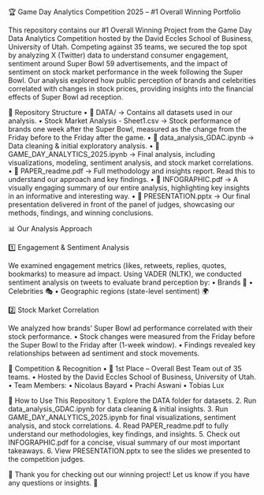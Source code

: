 🏆 Game Day Analytics Competition 2025 – #1 Overall Winning Portfolio

This repository contains our #1 Overall Winning Project from the Game Day Data Analytics Competition hosted by the David Eccles School of Business, University of Utah. Competing against 35 teams, we secured the top spot by analyzing X (Twitter) data to understand consumer engagement, sentiment around Super Bowl 59 advertisements, and the impact of sentiment on stock market performance in the week following the Super Bowl. Our analysis explored how public perception of brands and celebrities correlated with changes in stock prices, providing insights into the financial effects of Super Bowl ad reception.

📂 Repository Structure
	•	📁 DATA/ → Contains all datasets used in our analysis.
	•	Stock Market Analysis - Sheet1.csv → Stock performance of brands one week after the Super Bowl, measured as the change from the Friday before to the Friday after the game.
	•	📜 data_analysis_GDAC.ipynb → Data cleaning & initial exploratory analysis.
	•	📜 GAME_DAY_ANALYTICS_2025.ipynb → Final analysis, including visualizations, modeling, sentiment analysis, and stock market correlations.
	•	📜 PAPER_readme.pdf → Full methodology and insights report. Read this to understand our approach and key findings.
	•	📜 INFOGRAPHIC.pdf → A visually engaging summary of our entire analysis, highlighting key insights in an informative and interesting way.
	•	📜 PRESENTATION.pptx → Our final presentation delivered in front of the panel of judges, showcasing our methods, findings, and winning conclusions.

📊 Our Analysis Approach

1️⃣ Engagement & Sentiment Analysis

We examined engagement metrics (likes, retweets, replies, quotes, bookmarks) to measure ad impact.
Using VADER (NLTK), we conducted sentiment analysis on tweets to evaluate brand perception by:
	•	Brands 🏢
	•	Celebrities 🎭
	•	Geographic regions (state-level sentiment) 🌍

2️⃣ Stock Market Correlation

We analyzed how brands’ Super Bowl ad performance correlated with their stock performance.
	•	Stock changes were measured from the Friday before the Super Bowl to the Friday after (1-week window).
	•	Findings revealed key relationships between ad sentiment and stock movements.

🏅 Competition & Recognition
	•	🥇 1st Place – Overall Best Team out of 35 teams.
	•	Hosted by the David Eccles School of Business, University of Utah.
	•	Team Members:
	•	Nicolaus Bayard
	•	Prachi Aswani
	•	Tobias Lux

🚀 How to Use This Repository
	1.	Explore the DATA folder for datasets.
	2.	Run data_analysis_GDAC.ipynb for data cleaning & initial insights.
	3.	Run GAME_DAY_ANALYTICS_2025.ipynb for final visualizations, sentiment analysis, and stock correlations.
	4.	Read PAPER_readme.pdf to fully understand our methodologies, key findings, and insights.
	5.	Check out INFOGRAPHIC.pdf for a concise, visual summary of our most important takeaways.
	6.	View PRESENTATION.pptx to see the slides we presented to the competition judges.

🎉 Thank you for checking out our winning project! Let us know if you have any questions or insights. 🚀
